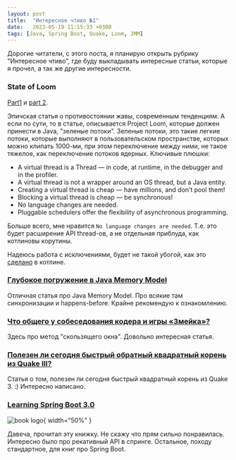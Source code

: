 ```yaml
---
layout: post
title:  "Интересное чтиво №1"
date:   2023-05-19 11:15:33 +0300
tags: [Java, Spring Boot, Quake, Loom, JMM]
---
```


Дорогие читатели, с этого поста, я планирую открыть рубрику "Интересное чтиво",
где буду выкладывать интересные статьи, которые я прочел, а так же другие
интересности.


### State of Loom 

[Part1](https://cr.openjdk.org/~rpressler/loom/loom/sol1_part1.html) и [part 2](https://cr.openjdk.org/~rpressler/loom/loom/sol1_part2.html).

Эпичская статья о противостоянии жавы, современным тенденциям. А если по сути,
то в статье, описывается Project Loom, которые должен принести в Java, "зеленые
потоки". Зеленые потоки, это такие легкие потоки, которые выполняют в
пользовательском пространстве, которых можно клипать 1000-ми, при этом
переключение между ними, не такое тяжелое, как переключение потоков ядерных.
Ключивые плюшки:

- A virtual thread is a Thread — in code, at runtime, in the debugger and in the profiler.
- A virtual thread is not a wrapper around an OS thread, but a Java entity.
- Creating a virtual thread is cheap — have millions, and don’t pool them!
- Blocking a virtual thread is cheap — be synchronous!
- No language changes are needed.
- Pluggable schedulers offer the flexibility of asynchronous programming.

Больше всего, мне нравится `No language changes are needed`. Т.е. это будет
расширение API thread-ов, а не отдельная приблуда, как котлиновы корутины.

Надеюсь работа с исключениями, будет не такой убогой, как это [сделано](https://habr.com/ru/articles/689256/) в котлине.


### [Глубокое погружение в Java Memory Model](https://habr.com/ru/articles/685518/)
Отличная статья про Java Memory Model. Про всякие там синхронизации и happens-before.
Крайне рекомендую к ознакомлению.


### [Что общего у собеседования кодера и игры «Змейка»?](https://habr.com/ru/articles/347378/)
Здесь про метод "скользящего окна". Довольно интересная статья.


### [Полезен ли сегодня быстрый обратный квадратный корень из Quake III?](https://habr.com/ru/articles/730872/)
Статья о том, полезен ли сегодня быстрый квадратный корень из Quake 3. :)
Интересно написано.

### [Learning Spring Boot 3.0](https://www.goodreads.com/book/show/75581195-learning-spring-boot-3-0)

![book logo](https://images-na.ssl-images-amazon.com/images/S/compressed.photo.goodreads.com/books/1672874918i/75581195.jpg){ width="50%" }

Давеча, прочитал эту книжку. Не скажу что прям сильно понравилась. Интересно
было про рекативный API в спринге. Остальное, походу стандартное, для книг про
Spring Boot.
